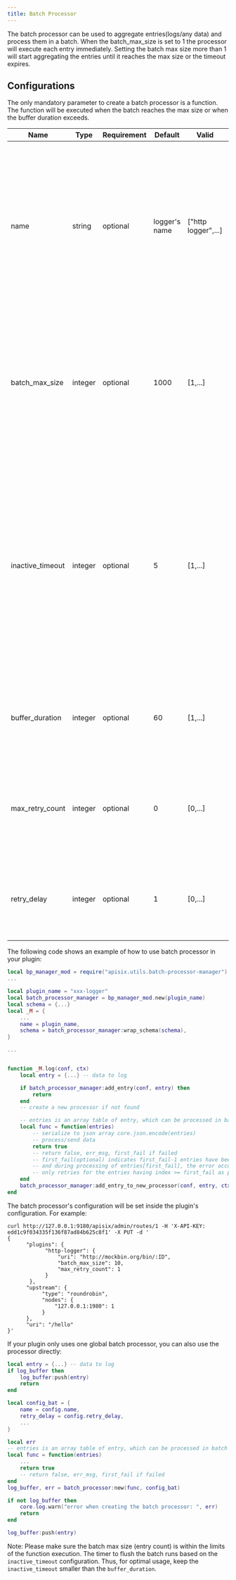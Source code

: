 ```yaml
---
title: Batch Processor
---
```


<!--
#
# Licensed to the Apache Software Foundation (ASF) under one or more
# contributor license agreements.  See the NOTICE file distributed with
# this work for additional information regarding copyright ownership.
# The ASF licenses this file to You under the Apache License, Version 2.0
# (the "License"); you may not use this file except in compliance with
# the License.  You may obtain a copy of the License at
#
#     http://www.apache.org/licenses/LICENSE-2.0
#
# Unless required by applicable law or agreed to in writing, software
# distributed under the License is distributed on an "AS IS" BASIS,
# WITHOUT WARRANTIES OR CONDITIONS OF ANY KIND, either express or implied.
# See the License for the specific language governing permissions and
# limitations under the License.
#
-->

The batch processor can be used to aggregate entries(logs/any data) and process them in a batch.
When the batch_max_size is set to 1 the processor will execute each entry immediately. Setting the batch max size more
than 1 will start aggregating the entries until it reaches the max size or the timeout expires.

## Configurations

The only mandatory parameter to create a batch processor is a function. The function will be executed when the batch reaches the max size
or when the buffer duration exceeds.

| Name             | Type    | Requirement | Default | Valid   | Description                                                  |
| ---------------- | ------- | ----------- | ------- | ------- | ------------------------------------------------------------ |
| name             | string  | optional    | logger's name | ["http logger",...] | A unique identifier used to identify the batch processor, which defaults to the name of the logger plug-in that calls the batch processor, such as plug-in "http logger" 's `name` is "http logger. |
| batch_max_size   | integer | optional    | 1000    | [1,...] | Sets the maximum number of logs sent in each batch. When the number of logs reaches the set maximum, all logs will be automatically pushed to the HTTP/HTTPS service. |
| inactive_timeout | integer | optional    | 5       | [1,...] | The maximum time to refresh the buffer (in seconds). When the maximum refresh time is reached, all logs will be automatically pushed to the HTTP/HTTPS service regardless of whether the number of logs in the buffer reaches the maximum number set. |
| buffer_duration  | integer | optional    | 60      | [1,...] | Maximum age in seconds of the oldest entry in a batch before the batch must be processed. |
| max_retry_count  | integer | optional    | 0       | [0,...] | Maximum number of retries before removing the entry from the processing pipeline when an error occurs. |
| retry_delay      | integer | optional    | 1       | [0,...] | Number of seconds the process execution should be delayed if the execution fails. |

The following code shows an example of how to use batch processor in your plugin:

```lua
local bp_manager_mod = require("apisix.utils.batch-processor-manager")
...

local plugin_name = "xxx-logger"
local batch_processor_manager = bp_manager_mod.new(plugin_name)
local schema = {...}
local _M = {
    ...
    name = plugin_name,
    schema = batch_processor_manager:wrap_schema(schema),
}

...


function _M.log(conf, ctx)
    local entry = {...} -- data to log

    if batch_processor_manager:add_entry(conf, entry) then
        return
    end
    -- create a new processor if not found

    -- entries is an array table of entry, which can be processed in batch
    local func = function(entries)
        -- serialize to json array core.json.encode(entries)
        -- process/send data
        return true
        -- return false, err_msg, first_fail if failed
        -- first_fail(optional) indicates first_fail-1 entries have been successfully processed
        -- and during processing of entries[first_fail], the error occurred. So the batch processor
        -- only retries for the entries having index >= first_fail as per the retry policy.
    end
    batch_processor_manager:add_entry_to_new_processor(conf, entry, ctx, func)
end
```

The batch processor's configuration will be set inside the plugin's configuration.
For example:

```shell
curl http://127.0.0.1:9180/apisix/admin/routes/1 -H 'X-API-KEY: edd1c9f034335f136f87ad84b625c8f1' -X PUT -d '
{
      "plugins": {
            "http-logger": {
                "uri": "http://mockbin.org/bin/:ID",
                "batch_max_size": 10,
                "max_retry_count": 1
            }
       },
      "upstream": {
           "type": "roundrobin",
           "nodes": {
               "127.0.0.1:1980": 1
           }
      },
      "uri": "/hello"
}'
```

If your plugin only uses one global batch processor,
you can also use the processor directly:

```lua
local entry = {...} -- data to log
if log_buffer then
    log_buffer:push(entry)
    return
end

local config_bat = {
    name = config.name,
    retry_delay = config.retry_delay,
    ...
}

local err
-- entries is an array table of entry, which can be processed in batch
local func = function(entries)
    ...
    return true
    -- return false, err_msg, first_fail if failed
end
log_buffer, err = batch_processor:new(func, config_bat)

if not log_buffer then
    core.log.warn("error when creating the batch processor: ", err)
    return
end

log_buffer:push(entry)
```

Note: Please make sure the batch max size (entry count) is within the limits of the function execution.
The timer to flush the batch runs based on the `inactive_timeout` configuration. Thus, for optimal usage,
keep the `inactive_timeout` smaller than the `buffer_duration`.
